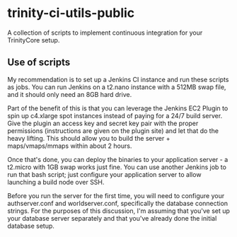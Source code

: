 # trinity-ci-utils-public
A collection of scripts to implement continuous integration for your TrinityCore setup.

## Use of scripts
My recommendation is to set up a Jenkins CI instance and run these scripts as jobs. You can run Jenkins on a t2.nano instance with a 512MB swap file, and it should only need an 8GB hard drive.

Part of the benefit of this is that you can leverage the Jenkins EC2 Plugin to spin up c4.xlarge spot instances instead of paying for a 24/7 build server. Give the plugin an access key and secret key pair with the proper permissions (instructions are given on the plugin site) and let that do the heavy lifting. This should allow you to build the server + maps/vmaps/mmaps within about 2 hours.

Once that's done, you can deploy the binaries to your application server - a t2.micro with 1GB swap works just fine. You can use another Jenkins job to run that bash script; just configure your application server to allow launching a build node over SSH.

Before you run the server for the first time, you will need to configure your authserver.conf and worldserver.conf, specifically the database connection strings. For the purposes of this discussion, I'm assuming that you've set up your database server separately and that you've already done the initial database setup.

